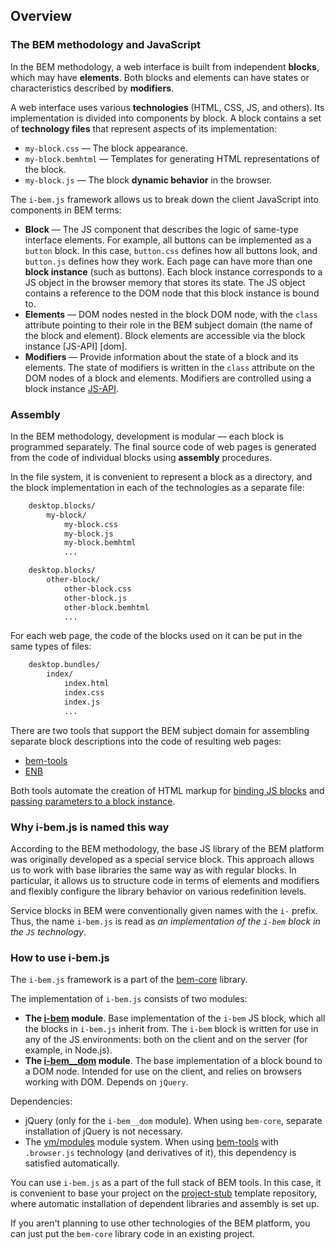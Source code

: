<a name="intro"></a>

Overview
--------

<a name="intro-bem"></a>

### The BEM methodology and JavaScript

In the BEM methodology, a web interface is built from independent
**blocks**, which may have **elements**. Both blocks
and elements can have states or characteristics described by **modifiers**.

A web interface uses various **technologies**
(HTML, CSS, JS, and others). Its implementation is divided into components by block. A block contains a set of **technology files** that represent aspects of its implementation:

-   `my-block.css` — The block appearance.
-   `my-block.bemhtml` — Templates for generating HTML representations of the block.
-   `my-block.js` — The block **dynamic behavior** in the browser.

The `i-bem.js` framework allows us to break down the client JavaScript into components in BEM terms:

-   **Block** — The JS component that describes the logic of same-type interface elements. For example, all buttons can be implemented as a `button` block. In this case, `button.css` defines how all buttons look, and `button.js` defines how they work.
    Each page can have more than one **block instance** (such as buttons). Each block instance corresponds to a JS object in the browser memory that stores its state. The JS object contains a reference to the DOM node that this block instance is bound to.
-   **Elements** — DOM nodes nested in the block DOM node, with the `class` attribute pointing to their role in the BEM subject domain (the name of the block and element). Block elements are accessible via the block instance [JS-API] [dom].
-   **Modifiers** — Provide information about the state of a block and its elements. The state of modifiers is written in the `class` attribute on the DOM nodes of a block and elements. Modifiers are controlled using a block instance [JS-API](i-bem-js-states.en.md#js-api).

<a name="intro-build"></a>

### Assembly

In the BEM methodology, development is modular — each block
is programmed separately. The final source code of web pages is generated
from the code of individual blocks using **assembly** procedures.

In the file system, it is convenient to represent a block as a directory, and the block implementation in each of the technologies as a separate file:

```html
    desktop.blocks/
        my-block/
            my-block.css
            my-block.js
            my-block.bemhtml
            ...

    desktop.blocks/
        other-block/
            other-block.css
            other-block.js
            other-block.bemhtml
            ...
```

For each web page, the code of the blocks used on it can be put in the same types of files:

```html
    desktop.bundles/
        index/
            index.html
            index.css
            index.js
            ...
```

There are two tools that support the BEM subject domain for assembling separate block descriptions into the code of resulting web pages:

-   [bem-tools](https://en.bem.info/tools/bem/)
-   [ENB](https://en.bem.info/tools/bem/enb-bem/)

Both tools automate the creation of HTML markup for [binding JS blocks](./i-bem-js-html-binding.en.md) and [passing parameters to a block instance](./i-bem-js-params.en.md).

<a name="intro-name"></a>

### Why i-bem.js is named this way

According to the BEM methodology, the base JS library of the BEM platform was originally developed
as a special service block. This approach allows us to work with base libraries the same way as with
regular blocks. In particular, it allows us to structure code in terms of elements and modifiers and flexibly
configure the library behavior on various redefinition levels.

Service blocks in BEM were conventionally given names with the `i-` prefix. Thus, the name `i-bem.js`
is read as *an implementation of the `i-bem` block in the `JS` technology*.

<a name="intro-use"></a>

### How to use i-bem.js

The `i-bem.js` framework is a part of the [bem-core](https://en.bem.info/libs/bem-core/) library.

The implementation of `i-bem.js` consists of two modules:

-   **The [i-bem](https://en.bem.info/libs/bem-core/current/desktop/i-bem/jsdoc/) module**.
    Base implementation of the `i-bem` JS block, which all the blocks in
    `i-bem.js` inherit from. The `i-bem` block is written for use in any of the
    JS environments: both on the client and on the server (for example, in
    Node.js).
-   **The [i-bem__dom](https://en.bem.info/libs/bem-core/current/desktop/i-bem/jsdoc/) module**.
    The base implementation of a block bound to a DOM node.
    Intended for use on the client, and relies on browsers working with DOM. Depends on `jQuery`.

Dependencies:

-   jQuery (only for the `i-bem__dom` module). When using `bem-core`, separate installation
    of jQuery is not necessary.
-   The [ym/modules](https://github.com/ymaps/modules) module system. When using
    [bem-tools](https://en.bem.info/tools/bem/) with `.browser.js` technology (and derivatives of it),
     this dependency is satisfied automatically.

You can use `i-bem.js` as a part of the full stack
of BEM tools. In this case, it is convenient to base your project on the
[project-stub](https://en.bem.info/tutorials/project-stub/) template repository, where automatic installation of dependent libraries and assembly is set up.

If you aren't planning to use other technologies of the BEM platform, you can just put the `bem-core` library code in an existing project.
